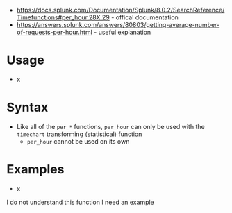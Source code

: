 - https://docs.splunk.com/Documentation/Splunk/8.0.2/SearchReference/Timefunctions#per_hour.28X.29 - offical documentation
- https://answers.splunk.com/answers/80803/getting-average-number-of-requests-per-hour.html - useful explanation
# Usage
- x
# Syntax
- Like all of the `per_*` functions, `per_hour` can only be used with the `timechart` transforming (statistical) function
  - `per_hour` cannot be used on its own
# Examples
- x

 I do not understand this function I need an example
